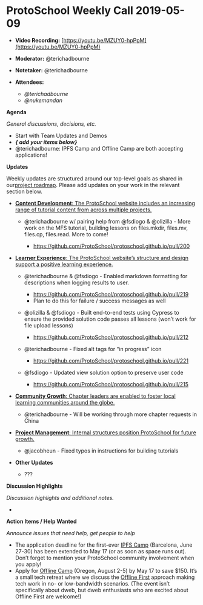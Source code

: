 # ProtoSchool Weekly Call 2019-05-09

-   **Video Recording:** [https://youtu.be/MZUY0-hpPpM](https://youtu.be/MZUY0-hpPpM)
-   **Moderator:** @terichadbourne
-   **Notetaker:** @terichadbourne
-   **Attendees:**

    -   _@terichadbourne_
    -   _@nukemandan_

**Agenda**

_General discussions, decisions, etc._

-   Start with Team Updates and Demos
-   **_{ add your items below}_**
-   @terichadbourne: IPFS Camp and Offline Camp are both accepting applications!

**Updates**

Weekly updates are structured around our top-level goals as shared in our[project roadmap](https://github.com/ProtoSchool/roadmap#protoschool-roadmap). Please add updates on your work in the relevant section below.

-   [**Content Development**: The ProtoSchool website includes an increasing range of tutorial content from across multiple projects.](https://github.com/ProtoSchool/roadmap#content-development)

    -   @terichadbourne w/ pairing help from @fsdiogo & @olizilla - More work on the MFS tutorial, building lessons on files.mkdir, files.mv, files.cp, files.read. More to come!

        -   <https://github.com/ProtoSchool/protoschool.github.io/pull/200>

-   [**Learner Experience**: The ProtoSchool website’s structure and design support a positive learning experience.](https://github.com/ProtoSchool/roadmap#learner-experience)

    -   @terichadbourne & @fsdiogo - Enabled markdown formatting for descriptions when logging results to user.

        -   <https://github.com/ProtoSchool/protoschool.github.io/pull/219>
        -   Plan to do this for failure / success messages as well

    -   @olizilla & @fsdiogo - Built end-to-end tests using Cypress to ensure the provided solution code passes all lessons (won’t work for file upload lessons)

        -   <https://github.com/ProtoSchool/protoschool.github.io/pull/212>

    -   @terichadbourne - Fixed alt tags for “in progress” icon

        -   <https://github.com/ProtoSchool/protoschool.github.io/pull/221>

    -   @fsdiogo - Updated view solution option to preserve user code

        -   <https://github.com/ProtoSchool/protoschool.github.io/pull/215>

-   [**Community Growth**: Chapter leaders are enabled to foster local learning communities around the globe.](https://github.com/ProtoSchool/roadmap#community-growth)

    -   @terichadbourne - Will be working through more chapter requests in China

-   [**Project Management**: Internal structures position ProtoSchool for future growth.](https://github.com/ProtoSchool/roadmap#project-management)

    -   @jacobheun - Fixed typos in instructions for building tutorials

-   **Other Updates**

    -   ???




**Discussion Highlights**

_Discussion highlights and additional notes._

-


**Action Items / Help Wanted**

_Announce issues that need help, get people to help_

-   The application deadline for the first-ever [IPFS Camp](https://camp.ipfs.io/) (Barcelona, June 27-30) has been extended to May 17 (or as soon as space runs out). Don’t forget to mention your ProtoSchool community involvement when you apply!
-   Apply for [Offline Camp](http://offlinefirst.org/camp) (Oregon, August 2-5) by May 17 to save $150. It’s a small tech retreat where we discuss the [Offline First](http://offlinefirst.org) approach making tech work in no- or low-bandwidth scenarios. (The event isn’t specifically about dweb, but dweb enthusiasts who are excited about Offline First are welcome!)
